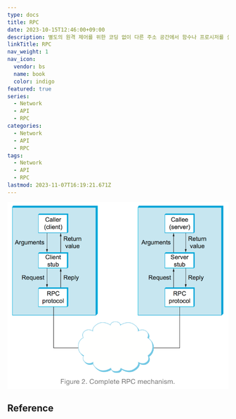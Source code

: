 ```yaml
---
type: docs
title: RPC
date: 2023-10-15T12:46:00+09:00
description: 별도의 원격 제어를 위한 코딩 없이 다른 주소 공간에서 함수나 프로시저를 실행할 수 있게하는 프로세스 간 통신 기술
linkTitle: RPC
nav_weight: 1
nav_icon:
  vendor: bs
  name: book
  color: indigo
featured: true
series:
  - Network
  - API
  - RPC
categories:
  - Network
  - API
  - RPC
tags:
  - Network
  - API
  - RPC
lastmod: 2023-11-07T16:19:21.671Z
---
```


![RPC mechanism](rpc-mechanism.png#center)

## Reference

